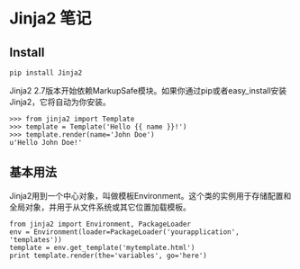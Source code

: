 # Jinja2 笔记

## Install

```
pip install Jinja2
```

Jinja2 2.7版本开始依赖MarkupSafe模块。如果你通过pip或者easy_install安装Jinja2，它将自动为你安装。

```
>>> from jinja2 import Template
>>> template = Template('Hello {{ name }}!')
>>> template.render(name='John Doe')
u'Hello John Doe!'
```


## 基本用法

Jinja2用到一个中心对象，叫做模板Environment。这个类的实例用于存储配置和全局对象，并用于从文件系统或其它位置加载模板。

```
from jinja2 import Environment, PackageLoader
env = Environment(loader=PackageLoader('yourapplication', 'templates'))
template = env.get_template('mytemplate.html')
print template.render(the='variables', go='here')
```

